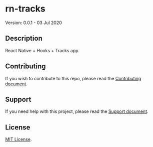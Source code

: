 # rn-tracks

Version: 0.0.1 - 03 Jul 2020

## Description

React Native + Hooks + Tracks app.

## Contributing

If you wish to contribute to this repo, please read the [Contributing document](.github/CONTRIBUTING.md).

## Support

If you need help with this project, please read the [Support document](.github/SUPPORT.md).

## License

[MIT License](LICENSE).
